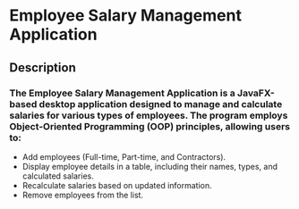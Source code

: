 ﻿# Employee Salary Management Application

 ## Description
### The Employee Salary Management Application is a JavaFX-based desktop application designed to manage and calculate salaries for various types of employees. The program employs Object-Oriented Programming (OOP) principles, allowing users to:

<ul>
  <li>Add employees (Full-time, Part-time, and Contractors).</li>
  <li>Display employee details in a table, including their names, types, and calculated salaries.</li>
  <li>Recalculate salaries based on updated information.</li>
  <li>Remove employees from the list.</li>
</ul>
